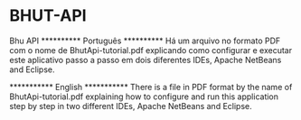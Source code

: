 # BHUT-API
Bhu API
********** Português **********
Há um arquivo no formato PDF com o nome de BhutApi-tutorial.pdf explicando
como configurar e executar este aplicativo passo a passo em dois diferentes IDEs, Apache NetBeans and Eclipse.


*********** English ***********
There is a file in PDF format by the name of BhutApi-tutorial.pdf explaining
how to configure and run this application step by step in two different IDEs, Apache NetBeans and Eclipse.
